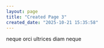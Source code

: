 ```yaml
---
layout: page
title: "Created Page 3"
created_date: "2025-10-21 15:35:58"
---
```


neque orci ultrices diam neque 
